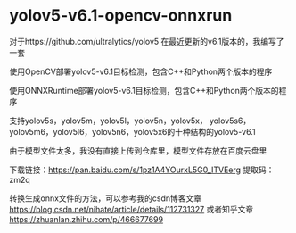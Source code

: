# yolov5-v6.1-opencv-onnxrun
对于https://github.com/ultralytics/yolov5 在最近更新的v6.1版本的，我编写了一套

使用OpenCV部署yolov5-v6.1目标检测，包含C++和Python两个版本的程序

使用ONNXRuntime部署yolov5-v6.1目标检测，包含C++和Python两个版本的程序

支持yolov5s，yolov5m，yolov5l，yolov5n，yolov5x，
yolov5s6，yolov5m6，yolov5l6，yolov5n6，yolov5x6的十种结构的yolov5-v6.1

由于模型文件太多，我没有直接上传到仓库里，模型文件存放在百度云盘里

下载链接：https://pan.baidu.com/s/1pz1A4YOurxL5G0_ITVEerg 
提取码：zm2q


转换生成onnx文件的方法，可以参考我的csdn博客文章
https://blog.csdn.net/nihate/article/details/112731327
或者知乎文章 https://zhuanlan.zhihu.com/p/466677699
